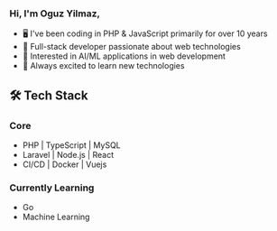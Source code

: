 ### Hi, I'm Oguz Yilmaz,

- 🖥️ I've been coding in PHP & JavaScript primarily for over 10 years
- 🚀 Full-stack developer passionate about web technologies
- 🤖 Interested in AI/ML applications in web development
- 🔮 Always excited to learn new technologies

## 🛠 Tech Stack

### Core
- PHP | TypeScript | MySQL
- Laravel | Node.js | React
- CI/CD | Docker | Vuejs

### Currently Learning
- Go
- Machine Learning
